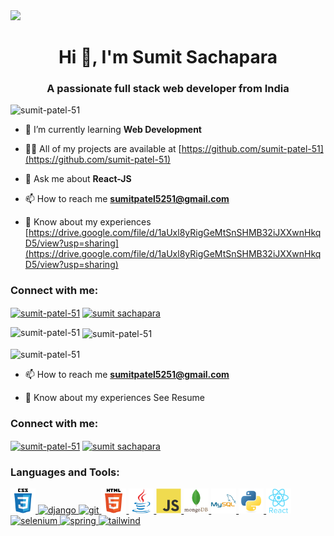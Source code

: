 <img src="https://www.asmiglobalsoftwares.com/assets/img/Web-development.jpg" />
<h1 align="center">Hi 👋, I'm Sumit Sachapara</h1>
<h3 align="center">A passionate full stack web developer from India</h3>

<p align="left"> <img src="https://komarev.com/ghpvc/?username=sumit-patel-51&label=Profile%20views&color=0e75b6&style=flat" alt="sumit-patel-51" /> </p>




- 🌱 I’m currently learning **Web Development**

- 👨‍💻 All of my projects are available at [https://github.com/sumit-patel-51](https://github.com/sumit-patel-51)

- 💬 Ask me about **React-JS**

- 📫 How to reach me **sumitpatel5251@gmail.com**

- 📄 Know about my experiences [https://drive.google.com/file/d/1aUxl8yRigGeMtSnSHMB32iJXXwnHkqD5/view?usp=sharing](https://drive.google.com/file/d/1aUxl8yRigGeMtSnSHMB32iJXXwnHkqD5/view?usp=sharing)

<h3 align="left">Connect with me:</h3>
<p align="left">
<a href="https://linkedin.com/in/sumit-patel-51" target="blank"><img align="center" src="https://raw.githubusercontent.com/rahuldkjain/github-profile-readme-generator/master/src/images/icons/Social/linked-in-alt.svg" alt="sumit-patel-51" height="30" width="40" /></a>
<a href="https://fb.com/sumit sachapara" target="blank"><img align="center" src="https://raw.githubusercontent.com/rahuldkjain/github-profile-readme-generator/master/src/images/icons/Social/facebook.svg" alt="sumit sachapara" height="30" width="40" /></a>
</p>

<p><img align="left" src="https://github-readme-stats.vercel.app/api/top-langs?username=sumit-patel-51&show_icons=true&locale=en&layout=compact" alt="sumit-patel-51" /></p>

<p>&nbsp;<img align="center" src="https://github-readme-stats.vercel.app/api?username=sumit-patel-51&show_icons=true&locale=en" alt="sumit-patel-51" /></p>

<p><img align="center" src="https://github-readme-streak-stats.herokuapp.com/?user=sumit-patel-51&" alt="sumit-patel-51" /></p>


- 📫 How to reach me **sumitpatel5251@gmail.com**

- 📄 Know about my experiences <a hraf="https://drive.google.com/file/d/1aUxl8yRigGeMtSnSHMB32iJXXwnHkqD5/view?usp=sharing" target="_blank" rel="noreferrer">See Resume</a>

<h3 align="left">Connect with me:</h3>
<p align="left">
<a href="https://linkedin.com/in/sumit-patel-51" target="blank"><img align="center" src="https://raw.githubusercontent.com/rahuldkjain/github-profile-readme-generator/master/src/images/icons/Social/linked-in-alt.svg" alt="sumit-patel-51" height="30" width="40" /></a>
<a href="https://fb.com/sumit sachapara" target="blank"><img align="center" src="https://raw.githubusercontent.com/rahuldkjain/github-profile-readme-generator/master/src/images/icons/Social/facebook.svg" alt="sumit sachapara" height="30" width="40" /></a>
</p>
<h3 align="left">Languages and Tools:</h3>
<p align="left"> <a href="https://www.w3schools.com/css/" target="_blank" rel="noreferrer"> <img src="https://raw.githubusercontent.com/devicons/devicon/master/icons/css3/css3-original-wordmark.svg" alt="css3" width="40" height="40"/> </a> <a href="https://www.djangoproject.com/" target="_blank" rel="noreferrer"> <img src="https://cdn.worldvectorlogo.com/logos/django.svg" alt="django" width="40" height="40"/> </a> <a href="https://git-scm.com/" target="_blank" rel="noreferrer"> <img src="https://www.vectorlogo.zone/logos/git-scm/git-scm-icon.svg" alt="git" width="40" height="40"/> </a> <a href="https://www.w3.org/html/" target="_blank" rel="noreferrer"> <img src="https://raw.githubusercontent.com/devicons/devicon/master/icons/html5/html5-original-wordmark.svg" alt="html5" width="40" height="40"/> </a> <a href="https://www.java.com" target="_blank" rel="noreferrer"> <img src="https://raw.githubusercontent.com/devicons/devicon/master/icons/java/java-original.svg" alt="java" width="40" height="40"/> </a> <a href="https://developer.mozilla.org/en-US/docs/Web/JavaScript" target="_blank" rel="noreferrer"> <img src="https://raw.githubusercontent.com/devicons/devicon/master/icons/javascript/javascript-original.svg" alt="javascript" width="40" height="40"/> </a> <a href="https://www.mongodb.com/" target="_blank" rel="noreferrer"> <img src="https://raw.githubusercontent.com/devicons/devicon/master/icons/mongodb/mongodb-original-wordmark.svg" alt="mongodb" width="40" height="40"/> </a> <a href="https://www.mysql.com/" target="_blank" rel="noreferrer"> <img src="https://raw.githubusercontent.com/devicons/devicon/master/icons/mysql/mysql-original-wordmark.svg" alt="mysql" width="40" height="40"/> </a> <a href="https://www.python.org" target="_blank" rel="noreferrer"> <img src="https://raw.githubusercontent.com/devicons/devicon/master/icons/python/python-original.svg" alt="python" width="40" height="40"/> </a> <a href="https://reactjs.org/" target="_blank" rel="noreferrer"> <img src="https://raw.githubusercontent.com/devicons/devicon/master/icons/react/react-original-wordmark.svg" alt="react" width="40" height="40"/> </a> <a href="https://www.selenium.dev" target="_blank" rel="noreferrer"> <img src="https://raw.githubusercontent.com/detain/svg-logos/780f25886640cef088af994181646db2f6b1a3f8/svg/selenium-logo.svg" alt="selenium" width="40" height="40"/> </a> <a href="https://spring.io/" target="_blank" rel="noreferrer"> <img src="https://www.vectorlogo.zone/logos/springio/springio-icon.svg" alt="spring" width="40" height="40"/> </a> <a href="https://tailwindcss.com/" target="_blank" rel="noreferrer"> <img src="https://www.vectorlogo.zone/logos/tailwindcss/tailwindcss-icon.svg" alt="tailwind" width="40" height="40"/> </a> </p>
